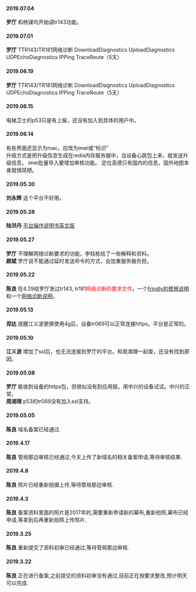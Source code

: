 
#### 2019.07.04
**罗厅**  和杨谋均开始调tr143功能。
#### 2019.07.01
**罗厅**  TTR143/TR181网络诊断 DownloadDiagnostics UploadDiagnostics UDPEchoDiagnostics IPPing TraceRoute（5天）
#### 2019.06.19
**罗厅**  TTR143/TR181网络诊断 DownloadDiagnostics UploadDiagnostics UDPEchoDiagnostics IPPing TraceRoute（5天）
#### 2019.06.15
电梯卫士的p53只是有上报，还没有加入到具体的用户中。
#### 2019.06.14
有些界面还显示为mac，应改为imei或“标识”  
升级方式是把升级信息生成在redis内存服务器中，当设备心跳包上来，就发送升级信息。
imei批量导入要增加审核功能。
定位高德只有国内的信息，国外地图本身就很简陋。
#### 2019.05.30
**刘永辉** 这个平台不好用。
#### 2019.05.28
**陆洪丹** [平台操作说明书英文版](http://192.168.1.93:8000/%E6%B5%B7%E5%A4%96%E8%AE%BE%E5%A4%87%E7%AE%A1%E7%90%86%E5%B9%B3%E5%8F%B0/Function%20Operation%20Manual%20of%20ACS%2020190403.docx)
#### 2019.05.27
**罗厅**  不理解网络诊断要求的功能，李柱栋给了一些解释和资料。  
**颜斌**  罗厅说不能通过延时发送命令的方式，会加重服务器负担。
#### 2019.05.22
**陈良** 在4.29给罗厅发过tr143, tr181<font color=red>网络诊断的要求文件</font>。一个[frindly的使用说明](http://192.168.1.93:8000/FriendlyTR069管理平台使用说明.html)和一个[网络诊断说明](http://192.168.1.93:8000/TR143TR181网络诊断.html)。
#### 2019.05.13
**郑达** 提醒江义波更换使用4g后，设备tr069可以正常连接https。平台是正常的。
#### 2019.05.10
**江义波** 增加了ssl后，也无法连接到罗厅的平台。和周湘理一起查，还没有找到原因。
#### 2019.05.08
**罗厅** 能收到设备的https包，但貌似没有到应用层。用中兴的设备试试。中兴的正常。  
**周湘理** p53的tr069没有加入ssl支持。
#### 2019.05.05
**陈良** 域名备案已经通过.
#### 2019.4.17
**陈良** 管局那边审核已经通过,今天上传了新域名的相关备案申请,等待审核结果.
#### 2019.4.8 
**陈良** 照片已经重新拍摄上传,等待管局那边审核.
#### 2019.4.3
**陈良**  备案资料里面的照片是2017年的,需要重新申请新的幕布,重新拍照,幕布已经申请,等拿到后再重新拍照上传照片.
#### 2019.3.25
**陈良** 重新提交了资料初审已经通过,等待管局那边审核.
#### 2019.3.22
**陈良** 正在进行备案,之前提交的资料初审没有通过,目前正在按要求整改,预计明天可以完成.
